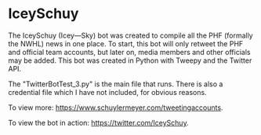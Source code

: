 # IceySchuy
The IceySchuy (Icey—Sky) bot was created to compile all the PHF (formally the NWHL) news in one place. To start, this bot will only retweet the PHF and official team accounts, but later on, media members and other officials may be added. This bot was created in Python with Tweepy and the Twitter API.  


The "TwitterBotTest_3.py" is the main file that runs. There is also a credential file which I have not included, for obvious reasons.


To view more: https://www.schuylermeyer.com/tweetingaccounts.

To view the bot in action: https://twitter.com/IceySchuy.
